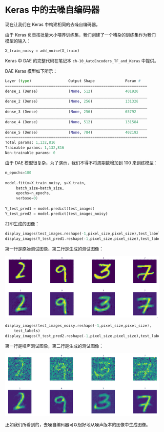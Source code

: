 # Keras 中的去噪自编码器

现在让我们在 Keras 中构建相同的去噪自编码器。

由于 Keras 负责按批量大小喂养训练集，我们创建了一个嘈杂的训练集作为我们模型的输入：

```py
X_train_noisy = add_noise(X_train)
```

Keras 中 DAE 的完整代码在笔记本 `ch-10_AutoEncoders_TF_and_Keras` 中提供。

DAE Keras 模型如下所示：

```py
Layer (type)                 Output Shape              Param #   
=================================================================
dense_1 (Dense)              (None, 512)               401920    
_________________________________________________________________
dense_2 (Dense)              (None, 256)               131328    
_________________________________________________________________
dense_3 (Dense)              (None, 256)               65792     
_________________________________________________________________
dense_4 (Dense)              (None, 512)               131584    
_________________________________________________________________
dense_5 (Dense)              (None, 784)               402192    
=================================================================
Total params: 1,132,816
Trainable params: 1,132,816
Non-trainable params: 0
```

由于 DAE 模型很复杂，为了演示，我们不得不将周期数增加到 100 来训练模型：

```py
n_epochs=100

model.fit(x=X_train_noisy, y=X_train,
     batch_size=batch_size,
     epochs=n_epochs,
     verbose=0)

Y_test_pred1 = model.predict(test_images)
Y_test_pred2 = model.predict(test_images_noisy)
```

打印生成的图像：

```py
display_images(test_images.reshape(-1,pixel_size,pixel_size),test_labels)
display_images(Y_test_pred1.reshape(-1,pixel_size,pixel_size),test_labels)
```

第一行是原始测试图像，第二行是生成的测试图像：

![](img/888247bf-9fb1-4fec-aec1-73b4fac5bc85.png)

```py
display_images(test_images_noisy.reshape(-1,pixel_size,pixel_size),
    test_labels)
display_images(Y_test_pred2.reshape(-1,pixel_size,pixel_size),test_labels)
```

第一行是噪声测试图像，第二行是生成的测试图像：

![](img/11853759-8390-41a8-9990-83d7b37828de.png)

正如我们所看到的，去噪自编码器可以很好地从噪声版本的图像中生成图像。
